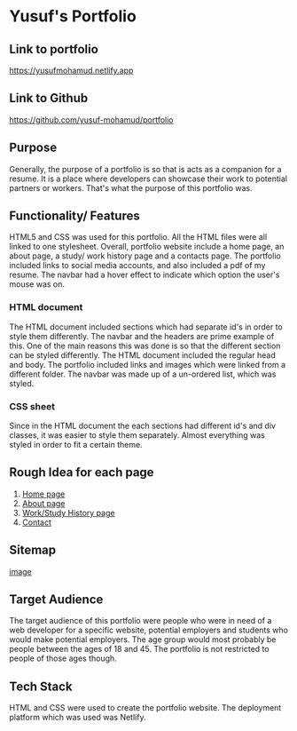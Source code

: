 # Yusuf's Portfolio
## Link to portfolio
https://yusufmohamud.netlify.app
## Link to Github
https://github.com/yusuf-mohamud/portfolio
## Purpose
Generally, the purpose of a portfolio is so that is acts as a companion for a resume. It is a place where developers can showcase their work to potential partners or workers. That's what the purpose of this portfolio was. 
## Functionality/ Features
HTML5 and CSS was used for this portfolio. All the HTML files were all linked to one stylesheet. Overall, portfolio website include a home page, an about page, a study/ work history page and a contacts page. The portfolio included links to social media accounts, and also included a pdf of my resume. The navbar had a hover effect to indicate which option the user's mouse was on. 
### HTML document
The HTML document included sections which had separate id's in order to style them differently. The navbar and the headers are prime example of this. One of the main reasons this was done is so that the different section can be styled differently. The HTML document included the regular head and body. The portfolio included links and images which were linked from a different folder. The navbar was made up of a un-ordered list, which was styled.
### CSS sheet
Since in the HTML document the each sections had different id's and div classes, it was easier to style them separately. Almost everything was styled in order to fit a certain theme. 

## Rough Idea for each page
1. [Home page](./img/homepage.jpg)
2. [About page](./img/about.jpg)
3. [Work/Study History page](./img/history.jpg)
4. [Contact](./img/contact.jpg)

## Sitemap
[image](./img/sitemap.jpg)
## Target Audience
The target audience of this portfolio were people who were in need of a web developer for a specific website, potential employers and students who would make potential employers. The age group would most probably be people between the ages of 18 and 45. The portfolio is not restricted to people of those ages though. 

## Tech Stack
HTML and CSS were used to create the portfolio website. The deployment platform which was used was Netlify.
